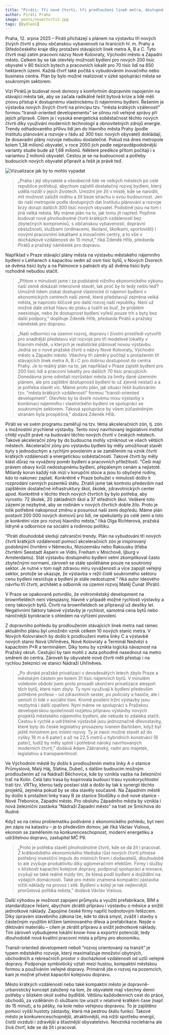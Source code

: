```yaml
---
title: "Piráti: Tři nové čtvrti, tři prodloužení linek metra, dostupné bydlení pro lidi. Máme plán, jak v Praze postavit 80 tisíc bytů "
author: Piráti Praha
image: posts/novectvrti2.jpg
tags: [Bydlení]
---
```


Praha, 12. srpna 2025 – Piráti přicházejí s plánem na výstavbu tří nových živých čtvrtí s plnou občanskou vybaveností na hranicích hl. m. Prahy a Středočeského kraje díky protažení stávajících linek metra A, B a C. Tyto čtvrti mají zatím pracovní názvy Nové Kolovraty, Východní město a Západní město. Celkem by se tak otevřely možnosti bydlení pro nových 200 tisíc obyvatel v 80 tisících bytech a pracovních lokalit pro 70 tisíc lidí na 650 hektarech území. Každá čtvrť také počítá s vybudováním inovačního nebo business centra. Plán by bylo možné realizovat v úzké spolupráci města se soukromým sektorem.

Vizí Pirátů je budovat nové domovy s komfortním dopravním napojením na stávající města tak, aby se začala radikálně řešit bytová krize a lidé měli znovu přístup k dostupnému vlastnickému či nájemnímu bydlení. Řešením je výstavba nových živých čtvrtí na principu tzv. “města krátkých vzáleností” formou “transit-oriented developementu” se silnou rolí veřejné správy při jejich přípravě. Cílem je i vysoká energetická soběstačnost těchto nových čtvrtí díky využívání moderních technologií a obnovitelných zdrojů energie. Trendy odhadovaného přílivu lidí jen do hlavního města Prahy (podle Institutu plánování a rozvoje v řádu až 300 tisíc nových obyvatel) dokládají, že dosavadní plány rozvoje nebudou dostatečné. Pokud má dnes metropole kolem 1,38 milionů obyvatel, v roce 2050 jich podle nejpravděpodobnější varianty studie bude až 1,68 milionů. Některé predikce přitom počítají i s variantou 2 milionů obyvatel. Cestou je se na budoucnost a potřeby budoucích nových obyvatel připravit a řešit je právě teď. 

![Vizualizace jak by to mohlo vypadat](https://a.pirati.cz/praha/img/posts/novectvrti3.jpg "Ukázka, jak by nová zástavba mohla vypadat")

>„Praha i její obyvatelé a všeobecně lidé ve velkých městech po celé republice potřebují, abychom zajistili dostatečný rozvoj bydlení, který udělá rozdíl v jejich životech. Umožní jim žít v místě, kde se narodili, mít možnost založit rodinu a žít beze strachu o svou budoucnost. Jen do naší metropole podle dostupných dat Institutu plánování a rozvoje brzy dorazí dalších 300 tisíc nových obyvatel. Podobně jsou na tom i jiná velká města. My máme plán na to, jak tomu jít napřed. Pojďme budovat nové plnohodnotné čtvrti krátkých vzdáleností bez zbytečných kompromisů, s občanskou vybaveností, dopravní obslužností, službami (ordinacemi, školami, školkami, sportovišti) i novými pracovními lokalitami a inovačními centry, a to vše v docházkové vzdálenosti do 15 minut,” říká Zdeněk Hřib, předseda Pirátů a pražský náměstek pro dopravu. 

Například v Praze stávající plány města na výstavbu městského nájemního bydlení v Letňanech s kapacitou sedm až osm tisíc bytů, v Nových Dvorech se dvěma tisíci byty a na Palmovce s patnácti sty až dvěma tisíci byty rozhodně nebudou stačit. 

>„Přitom v minulosti jsme i za podstatně nižního ekonomického výkonu naší země dokázali intenzivně stavět, tak proč by to tedy nešlo teď? Umožnit lidem získat dostupné vlastnické či nájemní bydlení v ekonomických centrech naší země, které představují zejména velká města, je naprosto klíčové pro další rozvoj naší republiky. Není už možné dále strkat hlavu do písku a tvářit se buď, že problém neexistuje, nebo že dostupnost bydlení vyřeší pouze trh s byty bez další podpory,” doplňuje Zdeněk Hřib, předseda Pirátů a pražský náměstek pro dopravu. 

>„Naši odborníci na územní rozvoj, dopravu i životní prostředí vytvořili pro snadnější představu vizi rozvoje pro tři modelové lokality v hlavním městě, u kterých je realistické plánovat novou výstavbu. Jedná se o nové pražské čtvrti s názvy Nové Kolovraty, Východní město a Západní město. Všechny tři záměry počítají s protažením tří stávajících linek metra A, B i C pro dobrou dostupnost do centra Prahy. Je to reálný plán na to, jak například v Praze zajistit bydlení pro 200 tisíc lidí a pracovní lokality pro dalších 70 tisíc pracujících. Donedávna jsme odmítali rozrůstání města za limity dané územním plánem, ale pro zajištění dostupnosti bydlení to už zjevně nestačí a a je potřeba stavět víc. Máme proto plán, jak situaci řešit budováním tzv. “města krátkých vzdáleností“ formou “transit-oriented development”. Otevřelo by to dveře novému mixu výstavby v kombinaci nájemního i vlastnického bydlení ve spolupráci se soukromým sektorem. Taková spolupráce by všem zúčastněným stranám byla prospěšná,” dodává Zdeněk Hřib. 

Piráti se ve svém programu zaměřují na tzv. téma akceleračních zón, tj. zón s možnostmi zrychlené výstavby. Tento nový navrhovaný legislativní institut chtějí využít právě na budování těchto nových čtvrtí v českých městech. Takové akcelerační zóny by do budoucna mohly vzniknout ve všech větších městech. Akcelerační zóny pro výstavbu bydlení by měly umožňovat stavět byty s jednoduchým a rychlým povolením a se zaměřením na vznik čtvrtí krátkých vzdáleností a energetickou soběstačností. Takové čtvrti by měly klást důraz na vyvážený poměr bydlení a pracovních příležitostí. “Češi mají právem obavy kvůli nedostupnému bydlení, přepáleným cenám a nejistotě. Miliardy korun každý rok mizí v korupční stoce a jsou to obyčejné rodiny, kdo to nakonec zaplatí. Konkrétně v Praze bohužel v minulosti došlo k rozprodání cenných pozemků státu. Ztratili jsme tak kontrolu především nad zajištěním dostatečné infrastruktury škol, školek, zdravotnických center apod. Konkrétně v těchto třech nových čtvrtích by bylo potřeba, aby vyrostlo: 72 školek, 20 základních škol a 37 středních škol. Veškeré toto zázemí je nezbytné, aby se rodinám v nových čtvrtích dobře žilo. Proto je tolik potřebné nakopnout změnu a posunout naši zemi dopředu. Máme plán postavit 200 000 nových domovů pro lidi, ne spekulanty po celé zemi a toto je konkrétní vize pro rozvoj hlavního města,” říká Olga Richterová, pražská lídryně a odbornice na sociální a rodinnou politiku.

“Piráti dlouhodobě sledují zahraniční trendy. Plán na vybudování tří nových čtvrtí krátkých vzdáleností pomocí akceleračních zón je inspirovaný podobnými čtvrtěmi v Německu, Nizozemsku nebo Rakousku (třeba čtvrtěmi Seestadt Aspern ve Vídni, Freiham v Mnichově, Ijburg v Amsterdamu). Stát výstavbu dostupného bydlení velmi zkomplikoval často zbytečnými normami, zároveň se stále spoléháme pouze na soukromý sektor. Je nutné v tom najít zdravou míru vyváženosti a více zapojit veřejný sektor, protože se ukazuje, že výstavba v režii čistě soukromého sektoru cenu bydlení nesnižuje a bydlení je stále nedostupné.” říká autor ideového návrhu tří čtvrtí, architekt a odborník na územní rozvoj Matěj Čunát (Piráti). 

V Praze se opakovaně potvrdilo, že vnitroměstský development na brownfieldech není všespásný, hlavně v případě možné rychlosti výstavby a ceny takových bytů. Čtvrti na brownfieldech se připravují už desítky let. Negativními faktory takové výstavby je rychlost, samotná cena bytů nebo náročnější byrokracie s ohledem na vyřízení povolení. 

Z dopravního pohledu by prodloužením stávajících linek metra nad rámec aktuálního plánu byl umožněn vznik celkem 10 nových stanic metra. V Nových Kolovratech by došlo k prodloužení metra linky C a výstavbě nových stanic Nová Uhříněves, Nové Kolovraty a Terminál Nedvězí s kapacitním P+R a terminálem. Díky tomu by vznikla logická návaznost na Pražský okruh. Cestující by tam mohli z auta pohodlně nasednout na metro směrem do centra. Zároveň by obyvatelé nové čtvrti měli přestup i na rychlou železnici ve stanici Nádraží Uhříněves. 

>„Po divoké pražské privatizaci v devadesátých letech zbylo Praze a městským částem jen kolem 31 tisíc nájemních bytů. V minulém volebním období jsem proto prosadil ukončení privatizace alespoň těch bytů, které nám zbyly. Ty nyní využívají k bydlení především potřebné profese - od zdravotních sester, po policisty a hasiče, ale i senioři či lidé v sociální tísni. Kromě posílení tržní výstavby jsou nezbytná i další opatření. Nyní máme ve spolupráci s Pražskou developerskou společností rozjetou přípravu výstavby nových projektů městského nájemního bydlení, ale nebude to zdaleka stačit. Cestou k rychlé a udržitelné výstavbě jsou jednoznačně dřevostavby, které byly do české legislativy prosazeny Ivanem Bartošem, když byl ještě ministrem pro místní rozvoj. Ty je navíc možné stavět až do výšky 18 m a 6 pater) a až na 22,5 metrů u hybridních konstrukcí (8 pater), tudíž by měly splnit i potřebné nároky navrhovaných moderních čtvrtí,” dodává Adam Zábranský, radní pro majetek, legislativu a transparentnost.

Ve Východním městě by došlo k prodloužením metra linky A o stanice Průmyslová, Malý Háj, Slatina, Dubeč, s dalším budoucím možným prodloužením až na Nádraží Běchovice, kde by vznikla vazba na železniční trať na Kolín. Celá tato trasa by kopírovala budoucí trasu vysokorychlostní trati tzv. VRTky, kterou tady postaví stát a došlo by tak k synergii těchto projektů, zejména pokud by se oba stavěly současně. Na Západním městě by došlo k protažení linky trasy B ze stanice Stodůlky o dvě nové stanice - Nové Třebonice, Západní město. Pro obsluhu Západního města by vznikla i nová železniční zastávka “Nádraží Západní město” na trati ze Smíchova do Rudné.

Když se na celou problematiku podíváme z ekonomického pohledu, byt není jen zápis na katastru – je to především domov, jak říká Václav Vislous, ekonom se zaměřením na konkurenceschopnost, moderní energetiku a udržitelnou dopravu, zastupitel MČ P9. 

>„Proto je potřeba stavět plnohodnotné čtvrti, kde se dá žít i pracovat. Z krátkodobého ekonomického hlediska růst nových čtvrtí přinese potřebný investiční impuls do místních firem i dodavatelů, dlouhodobě to ale zvyšuje produktivitu díky aglomeračním efektům. Firmy i služby v blízkosti kapacitní kolejové dopravy, podporují spolupráci a inovace, zvyšují se také reálné mzdy tím, že klesá podíl bydlení a dojíždění na výdajích domácností. Také pro město znamená kompaktní zástavba nižší náklady na provoz i sítě. Bydlení u kolejí je tak nejlevnější prorůstová politika města,” dodává Václav Vislous.

Další výhodou je možnost zapojení průmyslu a využití prefabrikace, BIM a standardizace řešení, abychom zkrátili přípravu i výstavbu o měsíce a snížili jednotkové náklady. Zapojíme české firmy napříč hodnotovým řetězcem. Díky úpravám stavebního zákona lze, kde to dává smysl, zvážit i stavby s částečným využitím křížem laminovaného dřeva a prefabrikace. Nejde o diktování materiálu – cílem je zkrátit přípravu a snížit jednotkové náklady. Tím zároveň vybudujeme lokální know-how a exportní potenciál, tedy dlouhodobě nová kvalitní pracovní místa a příjmy pro ekonomiku.

Transit-oriented development neboli “rozvoj orientovaný na tranzit” je typem městského rozvoje, který maximalizuje množství obytných, obchodních a rekreačních prostor v docházkové vzdálenosti od uzlů veřejné dopravy. Podporuje symbiotický vztah mezi hustou, kompaktní městskou formou a používáním veřejné dopravy. Primárně jde o rozvoj na pozemcích, kam je možné přivést kapacitní kolejovou dopravu.

Město krátkých vzdáleností nebo také kompaktní město je dopravně-urbanistický koncept založený na tom, že obyvatelé mají všechny denní potřeby v blízkém okolí svého bydliště. Většinu každodenních cest do práce, obchodů, za vzděláním či službami lze urazit v relativně krátkém čase (např. do 15 minut), a to pěšky, na kole nebo veřejnou dopravou. To je zajištěno pomocí vyšší hustoty zástavby, která má pestrou škálu funkcí. Takové město je konkurenceschopnější, atraktivnější, má nižší spotřebu energií, čistší ovzduší i zdravější a šťastnější obyvatelstvo. Nevzniká noclehárna ale živá čtvrť, kde se dá žít i pracovat.
